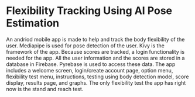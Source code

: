 # Flexibility Tracking Using AI Pose Estimation
  An andriod mobile app is made to help and track the body flexibility of the user.  Mediapipe is used for pose detection of the user.  Kivy is the framework of the app.  Because scores are tracked, a login functionality is needed for the app.  All the user information and the scores are stored in a database in Firebase.  Pyrebase is used to access these data.  The app includes a welcome screen, login/create account page, option menu, flexibility test menu, instructions, testing using body detection model, score display, results page, and graphs.  The only flexibility test the app has right now is the stand and reach test.
